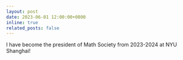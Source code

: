 ```yaml
---
layout: post
date: 2023-06-01 12:00:00+0800
inline: true
related_posts: false
---
```


I have become the president of Math Society from 2023-2024 at NYU Shanghai!
